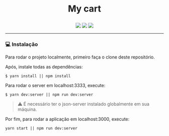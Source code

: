 # <p align="center">My cart</p>

<div align="center">
  <img src="https://img.shields.io/static/v1?label=&message=react&color=informational&style=for-the-badge&logo=REACT"/>

  <img src="https://img.shields.io/static/v1?label=&message=styled-components&color=lightgrey&style=for-the-badge&logo=STYLED-COMPONENTS"/>

  <img src="https://img.shields.io/static/v1?label=&message=javascript&color=orange&style=for-the-badge&logo=JAVASCRIPT"/>
</div>

<hr />

### :computer: Instalação

Para rodar o projeto localmente, primeiro faça o clone deste repositório.

Após, instale todas as dependências:

```
$ yarn install || npm install
```

Para rodar o server em localhost:3333, execute:

```
$ yarn dev:server || npm run dev:server
```

> :warning: É necessário ter o json-server instalado globalmente em sua máquina.

Por fim, para rodar a aplicação em localhost:3000, execute:

```
yarn start || npm run dev:server
```
